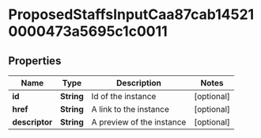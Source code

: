 

# ProposedStaffsInputCaa87cab145210000473a5695c1c0011


## Properties

Name | Type | Description | Notes
------------ | ------------- | ------------- | -------------
**id** | **String** | Id of the instance |  [optional]
**href** | **String** | A link to the instance |  [optional]
**descriptor** | **String** | A preview of the instance |  [optional]



